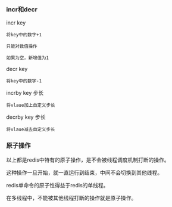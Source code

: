 ### incr和decr

incr key

    将key中的数字+1

    只能对数值操作

    如果为空，新增值为1

decr key

    将key中的数字-1

incrby key 步长

    将vlaue加上自定义步长

decrby key 步长

    将vlaue减去自定义步长

### 原子操作

以上都是redis中特有的原子操作，是不会被线程调度机制打断的操作。

这种操作一旦开始，就一直运行到结束，中间不会切换到其他线程。

redis单命令的原子性得益于redis的单线程。

在多线程中，不能被其他线程打断的操作就是原子操作。





